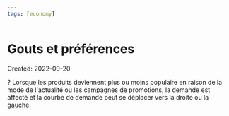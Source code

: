 ```yaml
---
tags: [economy] 
---
```

# Gouts et préférences
Created: 2022-09-20

?
Lorsque les produits deviennent plus ou moins populaire en raison de la mode de l'actualité ou les campagnes de promotions, la demande est affecté et la courbe de demande peut se déplacer vers la droite ou la gauche.
<!--SR:!2022-09-25,2,210-->